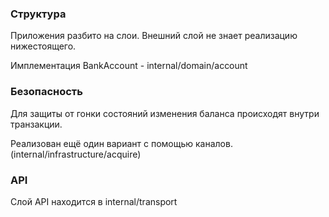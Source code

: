 ### Структура
Приложения разбито на слои. Внешний слой не знает реализацию нижестоящего.

Имплементация BankAccount - internal/domain/account


### Безопасность
Для защиты от гонки состояний изменения баланса происходят внутри транзакции.

Реализован ещё один вариант с помощью каналов. (internal/infrastructure/acquire)


### API
Слой API находится в internal/transport


